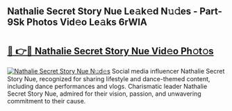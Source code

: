 ## Nathalie Secret Story Nue Le𝚊k𝚎d N𝚞𝚍es - Part-9Sk Photos Vid𝚎o Le𝚊ks 6rWlA

# <h2><a href="http://fb0pl9c.evod.top/?m=Nathalie+Secret+Story+Nue">🔗 👉🔴 Nathalie Secret Story Nue Vid𝚎o Ph𝚘t𝚘s</a></h2>

[![Nathalie Secret Story Nue N𝚞d𝚎s](https://i.imgur.com/8V9OHl7.gif)](http://fb0pl9c.evod.top/?m=Nathalie+Secret+Story+Nue)
Social media influencer Nathalie Secret Story Nue, recognized for sharing lifestyle and dance-themed content, including dance performances and vlogs. Charismatic leader Nathalie Secret Story Nue, admired for their vision, passion, and unwavering commitment to their cause. 
